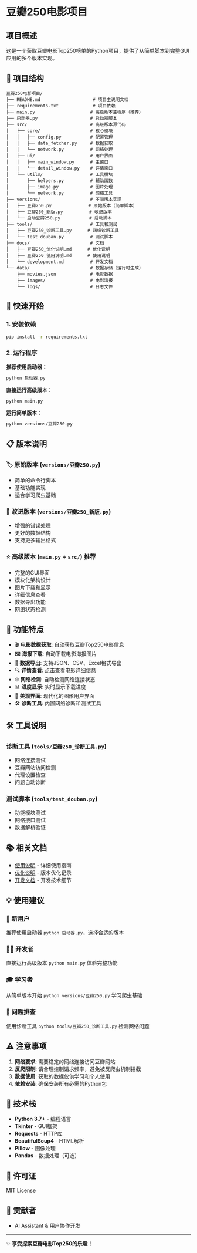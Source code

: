 # 豆瓣250电影项目

## 项目概述

这是一个获取豆瓣电影Top250榜单的Python项目，提供了从简单脚本到完整GUI应用的多个版本实现。

## 📁 项目结构

```
豆瓣250电影项目/
├── README.md                    # 项目主说明文档
├── requirements.txt             # 项目依赖
├── main.py                     # 高级版本主程序（推荐）
├── 启动器.py                    # 启动器脚本
├── src/                        # 高级版本源代码
│   ├── core/                   # 核心模块
│   │   ├── config.py           # 配置管理
│   │   ├── data_fetcher.py     # 数据获取
│   │   └── network.py          # 网络处理
│   ├── ui/                     # 用户界面
│   │   ├── main_window.py      # 主窗口
│   │   └── detail_window.py    # 详情窗口
│   └── utils/                  # 工具模块
│       ├── helpers.py          # 辅助函数
│       ├── image.py            # 图片处理
│       └── network.py          # 网络工具
├── versions/                   # 不同版本实现
│   ├── 豆瓣250.py              # 原始版本（简单脚本）
│   ├── 豆瓣250_新版.py          # 改进版本
│   └── 启动豆瓣250.py           # 启动脚本
├── tools/                      # 工具和测试
│   ├── 豆瓣250_诊断工具.py      # 网络诊断工具
│   └── test_douban.py          # 测试脚本
├── docs/                       # 文档
│   ├── 豆瓣250_优化说明.md      # 优化说明
│   ├── 豆瓣250_使用说明.md      # 使用说明
│   └── development.md          # 开发文档
└── data/                       # 数据存储（运行时生成）
    ├── movies.json             # 电影数据
    ├── images/                 # 电影海报
    └── logs/                   # 日志文件
```

## 🚀 快速开始

### 1. 安装依赖
```bash
pip install -r requirements.txt
```

### 2. 运行程序

**推荐使用启动器：**
```bash
python 启动器.py
```

**直接运行高级版本：**
```bash
python main.py
```

**运行简单版本：**
```bash
python versions/豆瓣250.py
```

## 📋 版本说明

### 🏷️ 原始版本 (`versions/豆瓣250.py`)
- 简单的命令行脚本
- 基础功能实现
- 适合学习爬虫基础

### 🔄 改进版本 (`versions/豆瓣250_新版.py`)
- 增强的错误处理
- 更好的数据结构
- 支持更多输出格式

### ⭐ 高级版本 (`main.py` + `src/`) **推荐**
- 完整的GUI界面
- 模块化架构设计
- 图片下载和显示
- 详细信息查看
- 数据导出功能
- 网络状态检测

## 🔧 功能特点

- 🎬 **电影数据获取**: 自动获取豆瓣Top250电影信息
- 🖼️ **海报下载**: 自动下载电影海报图片
- 💾 **数据导出**: 支持JSON、CSV、Excel格式导出
- 🔍 **详情查看**: 点击查看电影详细信息
- 🌐 **网络检测**: 自动检测网络连接状态
- 📊 **进度显示**: 实时显示下载进度
- 🎨 **美观界面**: 现代化的图形用户界面
- 🛠️ **诊断工具**: 内置网络诊断和测试工具

## 🛠️ 工具说明

### 诊断工具 (`tools/豆瓣250_诊断工具.py`)
- 网络连接测试
- 豆瓣网站访问检测
- 代理设置检查
- 问题自动诊断

### 测试脚本 (`tools/test_douban.py`)
- 功能模块测试
- 网络接口测试
- 数据解析验证

## 📚 相关文档

- [使用说明](docs/豆瓣250_使用说明.md) - 详细使用指南
- [优化说明](docs/豆瓣250_优化说明.md) - 版本优化记录
- [开发文档](docs/development.md) - 开发技术细节

## 💡 使用建议

### 🌟 新用户
推荐使用启动器 `python 启动器.py`，选择合适的版本

### 👨‍💻 开发者  
直接运行高级版本 `python main.py` 体验完整功能

### 🎓 学习者
从简单版本开始 `python versions/豆瓣250.py` 学习爬虫基础

### 🔧 问题排查
使用诊断工具 `python tools/豆瓣250_诊断工具.py` 检测网络问题

## ⚠️ 注意事项

1. **网络要求**: 需要稳定的网络连接访问豆瓣网站
2. **反爬限制**: 请合理控制请求频率，避免被反爬虫机制拦截
3. **数据使用**: 获取的数据仅供学习和个人使用
4. **依赖安装**: 确保安装所有必需的Python包

## 🤝 技术栈

- **Python 3.7+** - 编程语言
- **Tkinter** - GUI框架
- **Requests** - HTTP库
- **BeautifulSoup4** - HTML解析
- **Pillow** - 图像处理
- **Pandas** - 数据处理（可选）

## 📄 许可证

MIT License

## 👥 贡献者

- AI Assistant & 用户协作开发

---

✨ **享受探索豆瓣电影Top250的乐趣！**
